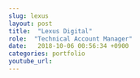 ```yaml
---
slug: lexus
layout: post
title:  "Lexus Digital"
role:  "Technical Account Manager"
date:   2018-10-06 00:56:34 +0900
categories: portfolio
youtube_url:
---
```



